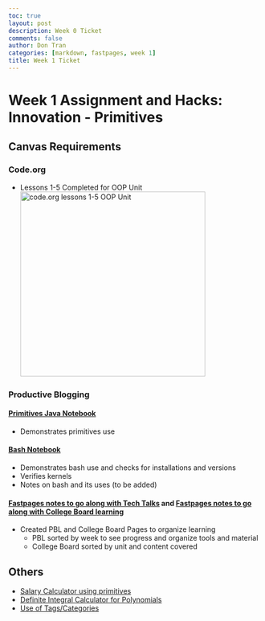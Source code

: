 ```yaml
---
toc: true
layout: post
description: Week 0 Ticket
comments: false
author: Don Tran
categories: [markdown, fastpages, week 1]
title: Week 1 Ticket
---
```


# Week 1 Assignment and Hacks: Innovation - Primitives

## Canvas Requirements

### Code.org

- Lessons 1-5 Completed for OOP Unit
  <img width="368" alt="code.org lessons 1-5 OOP Unit" src="https://user-images.githubusercontent.com/75715248/187126993-236b87a8-faa8-4670-b186-8456174fb01f.png">

### Productive Blogging

#### [**Primitives Java Notebook**](https://dontran15.github.io/CSAFastPages/java/primitives/week%201/2022/08/23/primitives.html)

- Demonstrates primitives use

#### [**Bash Notebook**](https://dontran15.github.io/CSAFastPages/java/bash/week%201/2022/08/24/bash.html)

- Demonstrates bash use and checks for installations and versions
- Verifies kernels
- Notes on bash and its uses (to be added)

#### [**Fastpages notes to go along with Tech Talks**](https://dontran15.github.io/CSAFastPages/_pages/notes.html) and [**Fastpages notes to go along with College Board learning**](https://dontran15.github.io/CSAFastPages/_pages/college-board-notes.html)

- Created PBL and College Board Pages to organize learning
  - PBL sorted by week to see progress and organize tools and material
  - College Board sorted by unit and content covered

## Others

- [Salary Calculator using primitives](https://dontran15.github.io/CSAFastPages/java/primitives/2022/08/23/primitives.html#Salary-Raise-Calculator)
- [Definite Integral Calculator for Polynomials](https://dontran15.github.io/CSAFastPages/java/object-oriented/primitives/2022/08/26/polynomial-integral-calculator.html)
- [Use of Tags/Categories](https://dontran15.github.io/CSAFastPages/categories/)
